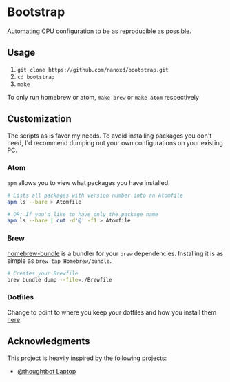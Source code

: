# Bootstrap

Automating CPU configuration to be as reproducible as possible.

## Usage

1. `git clone https://github.com/nanoxd/bootstrap.git`
2. `cd bootstrap`
3. `make`

To only run homebrew or atom, `make brew` or `make atom` respectively

## Customization

The scripts as is favor my needs. To avoid installing packages you don't need, I'd recommend dumping out your own configurations on your existing PC.

### Atom

`apm` allows you to view what packages you have installed.

```sh
# Lists all packages with version number into an Atomfile
apm ls --bare > Atomfile

# OR: If you'd like to have only the package name
apm ls --bare | cut -d'@' -f1 > Atomfile
```

### Brew

[homebrew-bundle](https://github.com/Homebrew/homebrew-bundle) is a bundler for your `brew` dependencies. Installing it is as simple as `brew tap Homebrew/bundle`.

```sh
# Creates your Brewfile
brew bundle dump --file=./Brewfile
```

### Dotfiles

Change to point to where you keep your dotfiles and how you install them [here](https://github.com/nanoxd/bootstrap/blob/master/setup#L185-L188)

## Acknowledgments

This project is heavily inspired by the following projects:

* [@thoughtbot Laptop](https://github.com/thoughtbot/laptop)
